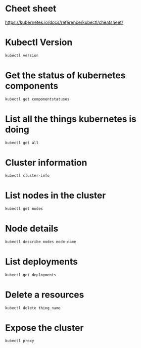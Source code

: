 # Cheet sheet

https://kubernetes.io/docs/reference/kubectl/cheatsheet/

# Kubectl Version

```bash
kubectl version
```

# Get the status of kubernetes components
```bash
kubectl get componentstatuses
```

# List all the things kubernetes is doing

```bash
kubectl get all
```


# Cluster information

```bash
kubectl cluster-info
```

# List nodes in the cluster 

```bash
kubectl get nodes
```

# Node details 

```bash
kubectl describe nodes node-name
```

# List deployments 

```bash 
kubectl get deployments
```

# Delete a resources 
```bash 
kubectl delete thing_name
```

# Expose the cluster 
```bash
kubectl proxy
```

